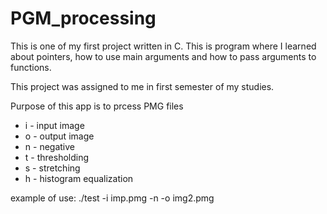 # PGM_processing

This is one of my first project written in C. This is program where I learned about pointers, how to use main arguments and how to pass arguments to functions. 

This project was assigned to me in first semester of my studies.

Purpose of this app is to prcess PMG files 
* i - input image
* o - output image
* n - negative
* t - thresholding
* s - stretching
* h - histogram equalization

example of use: ./test -i imp.pmg -n -o img2.pmg
